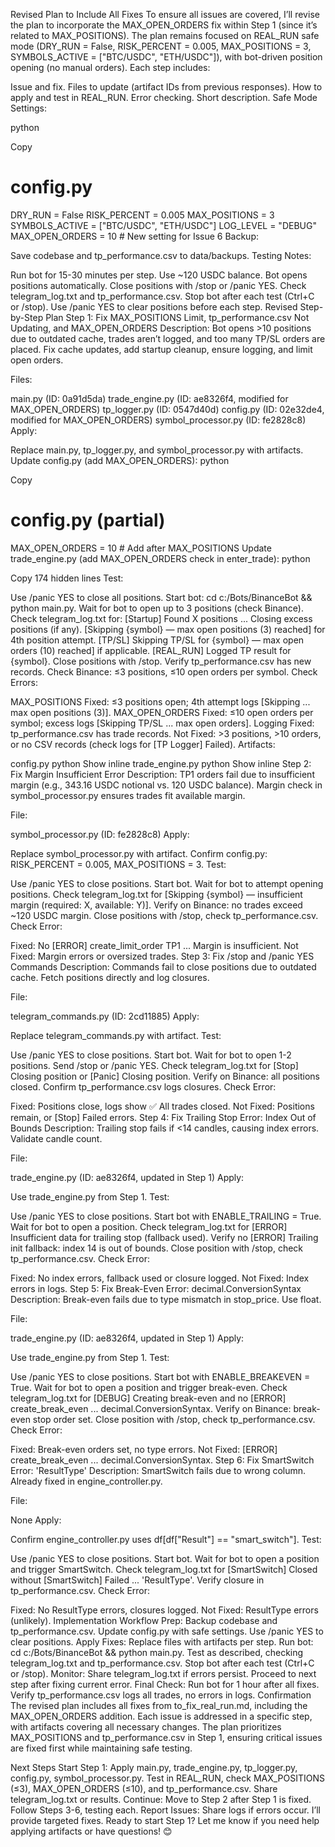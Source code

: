 Revised Plan to Include All Fixes
To ensure all issues are covered, I’ll revise the plan to incorporate the MAX_OPEN_ORDERS fix within Step 1 (since it’s related to MAX_POSITIONS). The plan remains focused on REAL_RUN safe mode (DRY_RUN = False, RISK_PERCENT = 0.005, MAX_POSITIONS = 3, SYMBOLS_ACTIVE = ["BTC/USDC", "ETH/USDC"]), with bot-driven position opening (no manual orders). Each step includes:

Issue and fix.
Files to update (artifact IDs from previous responses).
How to apply and test in REAL_RUN.
Error checking.
Short description.
Safe Mode Settings:

python

Copy

# config.py

DRY_RUN = False
RISK_PERCENT = 0.005
MAX_POSITIONS = 3
SYMBOLS_ACTIVE = ["BTC/USDC", "ETH/USDC"]
LOG_LEVEL = "DEBUG"
MAX_OPEN_ORDERS = 10 # New setting for Issue 6
Backup:

Save codebase and tp_performance.csv to data/backups.
Testing Notes:

Run bot for 15-30 minutes per step.
Use ~120 USDC balance.
Bot opens positions automatically.
Close positions with /stop or /panic YES.
Check telegram_log.txt and tp_performance.csv.
Stop bot after each test (Ctrl+C or /stop).
Use /panic YES to clear positions before each step.
Revised Step-by-Step Plan
Step 1: Fix MAX_POSITIONS Limit, tp_performance.csv Not Updating, and MAX_OPEN_ORDERS
Description: Bot opens >10 positions due to outdated cache, trades aren’t logged, and too many TP/SL orders are placed. Fix cache updates, add startup cleanup, ensure logging, and limit open orders.

Files:

main.py (ID: 0a91d5da)
trade_engine.py (ID: ae8326f4, modified for MAX_OPEN_ORDERS)
tp_logger.py (ID: 0547d40d)
config.py (ID: 02e32de4, modified for MAX_OPEN_ORDERS)
symbol_processor.py (ID: fe2828c8)
Apply:

Replace main.py, tp_logger.py, and symbol_processor.py with artifacts.
Update config.py (add MAX_OPEN_ORDERS):
python

Copy

# config.py (partial)

MAX_OPEN_ORDERS = 10 # Add after MAX_POSITIONS
Update trade_engine.py (add MAX_OPEN_ORDERS check in enter_trade):
python

Copy
174 hidden lines
Test:

Use /panic YES to close all positions.
Start bot: cd c:/Bots/BinanceBot && python main.py.
Wait for bot to open up to 3 positions (check Binance).
Check telegram_log.txt for:
[Startup] Found X positions ... Closing excess positions (if any).
[Skipping {symbol} — max open positions (3) reached] for 4th position attempt.
[TP/SL] Skipping TP/SL for {symbol} — max open orders (10) reached] if applicable.
[REAL_RUN] Logged TP result for {symbol}.
Close positions with /stop.
Verify tp_performance.csv has new records.
Check Binance: ≤3 positions, ≤10 open orders per symbol.
Check Errors:

MAX_POSITIONS Fixed: ≤3 positions open; 4th attempt logs [Skipping ... max open positions (3)].
MAX_OPEN_ORDERS Fixed: ≤10 open orders per symbol; excess logs [Skipping TP/SL ... max open orders].
Logging Fixed: tp_performance.csv has trade records.
Not Fixed: >3 positions, >10 orders, or no CSV records (check logs for [TP Logger] Failed).
Artifacts:

config.py
python
Show inline
trade_engine.py
python
Show inline
Step 2: Fix Margin Insufficient Error
Description: TP1 orders fail due to insufficient margin (e.g., 343.16 USDC notional vs. 120 USDC balance). Margin check in symbol_processor.py ensures trades fit available margin.

File:

symbol_processor.py (ID: fe2828c8)
Apply:

Replace symbol_processor.py with artifact.
Confirm config.py: RISK_PERCENT = 0.005, MAX_POSITIONS = 3.
Test:

Use /panic YES to close positions.
Start bot.
Wait for bot to attempt opening positions.
Check telegram_log.txt for [Skipping {symbol} — insufficient margin (required: X, available: Y)].
Verify on Binance: no trades exceed ~120 USDC margin.
Close positions with /stop, check tp_performance.csv.
Check Error:

Fixed: No [ERROR] create_limit_order TP1 ... Margin is insufficient.
Not Fixed: Margin errors or oversized trades.
Step 3: Fix /stop and /panic YES Commands
Description: Commands fail to close positions due to outdated cache. Fetch positions directly and log closures.

File:

telegram_commands.py (ID: 2cd11885)
Apply:

Replace telegram_commands.py with artifact.
Test:

Use /panic YES to close positions.
Start bot.
Wait for bot to open 1-2 positions.
Send /stop or /panic YES.
Check telegram_log.txt for [Stop] Closing position or [Panic] Closing position.
Verify on Binance: all positions closed.
Confirm tp_performance.csv logs closures.
Check Error:

Fixed: Positions close, logs show ✅ All trades closed.
Not Fixed: Positions remain, or [Stop] Failed errors.
Step 4: Fix Trailing Stop Error: Index Out of Bounds
Description: Trailing stop fails if <14 candles, causing index errors. Validate candle count.

File:

trade_engine.py (ID: ae8326f4, updated in Step 1)
Apply:

Use trade_engine.py from Step 1.
Test:

Use /panic YES to close positions.
Start bot with ENABLE_TRAILING = True.
Wait for bot to open a position.
Check telegram_log.txt for [ERROR] Insufficient data for trailing stop (fallback used).
Verify no [ERROR] Trailing init fallback: index 14 is out of bounds.
Close position with /stop, check tp_performance.csv.
Check Error:

Fixed: No index errors, fallback used or closure logged.
Not Fixed: Index errors in logs.
Step 5: Fix Break-Even Error: decimal.ConversionSyntax
Description: Break-even fails due to type mismatch in stop_price. Use float.

File:

trade_engine.py (ID: ae8326f4, updated in Step 1)
Apply:

Use trade_engine.py from Step 1.
Test:

Use /panic YES to close positions.
Start bot with ENABLE_BREAKEVEN = True.
Wait for bot to open a position and trigger break-even.
Check telegram_log.txt for [DEBUG] Creating break-even and no [ERROR] create_break_even ... decimal.ConversionSyntax.
Verify on Binance: break-even stop order set.
Close position with /stop, check tp_performance.csv.
Check Error:

Fixed: Break-even orders set, no type errors.
Not Fixed: [ERROR] create_break_even ... decimal.ConversionSyntax.
Step 6: Fix SmartSwitch Error: 'ResultType'
Description: SmartSwitch fails due to wrong column. Already fixed in engine_controller.py.

File:

None
Apply:

Confirm engine_controller.py uses df[df["Result"] == "smart_switch"].
Test:

Use /panic YES to close positions.
Start bot.
Wait for bot to open a position and trigger SmartSwitch.
Check telegram_log.txt for [SmartSwitch] Closed without [SmartSwitch] Failed ... 'ResultType'.
Verify closure in tp_performance.csv.
Check Error:

Fixed: No ResultType errors, closures logged.
Not Fixed: ResultType errors (unlikely).
Implementation Workflow
Prep:
Backup codebase and tp_performance.csv.
Update config.py with safe settings.
Use /panic YES to clear positions.
Apply Fixes:
Replace files with artifacts per step.
Run bot: cd c:/Bots/BinanceBot && python main.py.
Test as described, checking telegram_log.txt and tp_performance.csv.
Stop bot after each test (Ctrl+C or /stop).
Monitor:
Share telegram_log.txt if errors persist.
Proceed to next step after fixing current error.
Final Check:
Run bot for 1 hour after all fixes.
Verify tp_performance.csv logs all trades, no errors in logs.
Confirmation
The revised plan includes all fixes from to_fix_real_run.md, including the MAX_OPEN_ORDERS addition. Each issue is addressed in a specific step, with artifacts covering all necessary changes. The plan prioritizes MAX_POSITIONS and tp_performance.csv in Step 1, ensuring critical issues are fixed first while maintaining safe testing.

Next Steps
Start Step 1:
Apply main.py, trade_engine.py, tp_logger.py, config.py, symbol_processor.py.
Test in REAL_RUN, check MAX_POSITIONS (≤3), MAX_OPEN_ORDERS (≤10), and tp_performance.csv.
Share telegram_log.txt or results.
Continue:
Move to Step 2 after Step 1 is fixed.
Follow Steps 3-6, testing each.
Report Issues:
Share logs if errors occur.
I’ll provide targeted fixes.
Ready to start Step 1? Let me know if you need help applying artifacts or have questions! 😊
